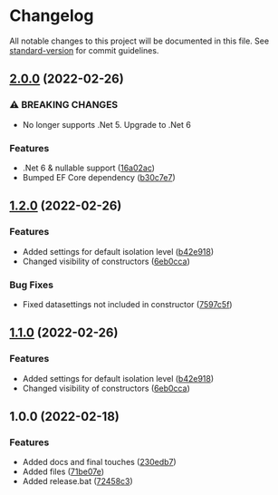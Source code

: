 # Changelog

All notable changes to this project will be documented in this file. See [standard-version](https://github.com/conventional-changelog/standard-version) for commit guidelines.

## [2.0.0](https://github.com/nikcio/Nikcio.DataAccess/compare/v1.2.0...v2.0.0) (2022-02-26)


### ⚠ BREAKING CHANGES

* No longer supports .Net 5. Upgrade to .Net 6

### Features

* .Net 6 & nullable support ([16a02ac](https://github.com/nikcio/Nikcio.DataAccess/commit/16a02ac3d41d2c788c3b68d8071438c33a1b30c6))
* Bumped EF Core dependency ([b30c7e7](https://github.com/nikcio/Nikcio.DataAccess/commit/b30c7e71ab6a2b259833de32de029637f2f662d1))

## [1.2.0](https://github.com/nikcio/Nikcio.DataAccess/compare/v1.0.0...v1.2.0) (2022-02-26)


### Features

* Added settings for default isolation level ([b42e918](https://github.com/nikcio/Nikcio.DataAccess/commit/b42e91885d9c00bcf1bf880e6f40c7cbc2f076f3))
* Changed visibility of constructors ([6eb0cca](https://github.com/nikcio/Nikcio.DataAccess/commit/6eb0cca96cb99c731bbfb91a29df9632abc1bf72))


### Bug Fixes

* Fixed datasettings not included in constructor ([7597c5f](https://github.com/nikcio/Nikcio.DataAccess/commit/7597c5f11e067d18e78b34eb01d75ede8ce387f1))

## [1.1.0](https://github.com/nikcio/Nikcio.DataAccess/compare/v1.0.0...v1.1.0) (2022-02-26)


### Features

* Added settings for default isolation level ([b42e918](https://github.com/nikcio/Nikcio.DataAccess/commit/b42e91885d9c00bcf1bf880e6f40c7cbc2f076f3))
* Changed visibility of constructors ([6eb0cca](https://github.com/nikcio/Nikcio.DataAccess/commit/6eb0cca96cb99c731bbfb91a29df9632abc1bf72))

## 1.0.0 (2022-02-18)


### Features

* Added docs and final touches ([230edb7](https://github.com/nikcio/Nikcio.DataAccess/commit/230edb75e22c1f6fbf59f72f79af051647e0da95))
* Added files ([71be07e](https://github.com/nikcio/Nikcio.DataAccess/commit/71be07e5e8869df590b894e5a4a177fede32a5d9))
* Added release.bat ([72458c3](https://github.com/nikcio/Nikcio.DataAccess/commit/72458c31da323db823c5084c9bcf0cecc73283e8))
